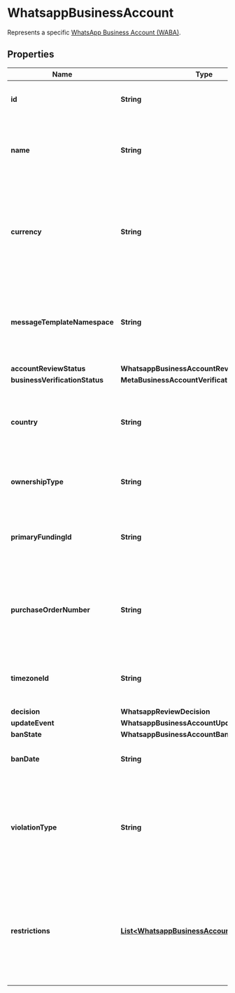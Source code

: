 

# WhatsappBusinessAccount

Represents a specific [WhatsApp Business Account (WABA)](https://www.facebook.com/business/help/1499554293524119).

## Properties

| Name | Type | Description | Notes |
|------------ | ------------- | ------------- | -------------|
|**id** | **String** | ID of the WhatApp Business Account. |  [optional] |
|**name** | **String** | User-friendly name to differentiate WhatsApp Business Accounts. |  [optional] |
|**currency** | **String** | The currency in which the payment transactions for the WhatsApp Business Account will be processed. |  [optional] |
|**messageTemplateNamespace** | **String** | Namespace string for the message templates that belong to the WhatsApp Business Account. |  [optional] |
|**accountReviewStatus** | **WhatsappBusinessAccountReviewStatus** |  |  [optional] |
|**businessVerificationStatus** | **MetaBusinessAccountVerificationStatus** |  |  [optional] |
|**country** | **String** | Country of the WhatsApp Business Account&#39;s owning Meta Business account. |  [optional] |
|**ownershipType** | **String** | Ownership type of the WhatsApp Business Account. |  [optional] |
|**primaryFundingId** | **String** | Primary funding ID for the WhatsApp Business Account paid service. |  [optional] |
|**purchaseOrderNumber** | **String** | The purchase order number supplied by the business for payment management purposes. |  [optional] |
|**timezoneId** | **String** | The timezone of the WhatsApp Business Account. |  [optional] |
|**decision** | **WhatsappReviewDecision** |  |  [optional] |
|**updateEvent** | **WhatsappBusinessAccountUpdateEventEnum** |  |  [optional] |
|**banState** | **WhatsappBusinessAccountBanState** |  |  [optional] |
|**banDate** | **String** | The date when the WABA is banned. |  [optional] |
|**violationType** | **String** | Used to report violations imposed on the WABA. See also [WhatsApp Business Platform Policy Violations](https://developers.facebook.com/docs/whatsapp/overview/policy-enforcement/violations). |  [optional] |
|**restrictions** | [**List&lt;WhatsappBusinessAccountRestrictionInfo&gt;**](WhatsappBusinessAccountRestrictionInfo.md) | Used to report restrictions imposed on the WABA, when that WABA violates [WhatsApp Business Platform policies](https://developers.facebook.com/docs/whatsapp/overview/policy-enforcement). |  [optional] |



